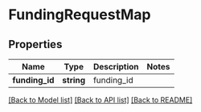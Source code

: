# FundingRequestMap

## Properties
Name | Type | Description | Notes
------------ | ------------- | ------------- | -------------
**funding_id** | **string** | funding_id | 

[[Back to Model list]](../README.md#documentation-for-models) [[Back to API list]](../README.md#documentation-for-api-endpoints) [[Back to README]](../README.md)


